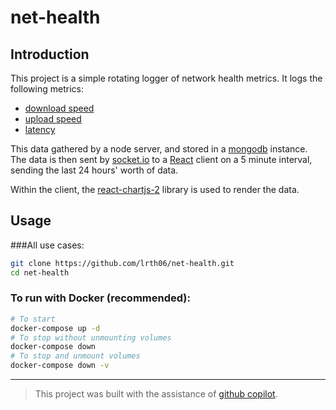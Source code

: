 # net-health

## Introduction

This project is a simple rotating logger of network health metrics. It logs the following metrics:

- [download speed](https://en.wikipedia.org/wiki/Download_speed)
- [upload speed](https://en.wikipedia.org/wiki/Upload_speed)
- [latency](https://en.wikipedia.org/wiki/Latency)

This data gathered by a node server, and stored in a [mongodb](https://mongodb.org) instance. The data is then sent by [socket.io](https://github.com/socketio/socket.io) to a [React](https://reactjs.org/) client on a 5 minute interval, sending the last 24 hours' worth of data.

Within the client, the [react-chartjs-2](https://github.com/jerairrest/react-chartjs-2) library is used to render the data.

## Usage

###All use cases:

```bash
git clone https://github.com/lrth06/net-health.git
cd net-health
```

<!--
### To run without Docker:

**Note:** You **MUST** have a mongodb instance running locally to use without docker.

```bash
npm install
npm start
```

in a new terminal window:

```bash
cd client
npm install
npm start
``` -->

### To run with Docker (recommended):

```bash
# To start
docker-compose up -d
# To stop without unmounting volumes
docker-compose down
# To stop and unmount volumes
docker-compose down -v
```

---

> This project was built with the assistance of [github copilot](https://copilot.github.com/).
